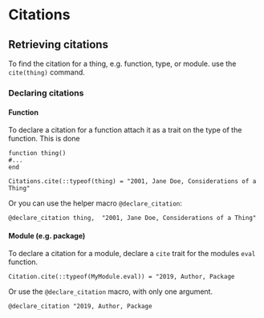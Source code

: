 # Citations
<!--
[![Stable](https://img.shields.io/badge/docs-stable-blue.svg)](https://oxinabox.github.io/Citations.jl/stable)
[![Latest](https://img.shields.io/badge/docs-latest-blue.svg)](https://oxinabox.github.io/Citations.jl/latest)
[![Build Status](https://travis-ci.com/oxinabox/Citations.jl.svg?branch=master)](https://travis-ci.com/oxinabox/Citations.jl)
[![Build Status](https://ci.appveyor.com/api/projects/status/github/oxinabox/Citations.jl?svg=true)](https://ci.appveyor.com/project/oxinabox/Citations-jl)
[![Codecov](https://codecov.io/gh/oxinabox/Citations.jl/branch/master/graph/badge.svg)](https://codecov.io/gh/oxinabox/Citations.jl)
[![Coveralls](https://coveralls.io/repos/github/oxinabox/Citations.jl/badge.svg?branch=master)](https://coveralls.io/github/oxinabox/Citations.jl?branch=master)
-->

## Retrieving citations

To find the citation for a thing, e.g. function, type, or module.
use the `cite(thing)` command.

### Declaring citations

#### Function

To declare a citation for a function attach it as a trait on the type of the function.
This is done
```
function thing()
#...
end

Citations.cite(::typeof(thing) = "2001, Jane Doe, Considerations of a Thing"
```

Or you can use the helper macro `@declare_citation`:

```
@declare_citation thing,  "2001, Jane Doe, Considerations of a Thing"
```

#### Module (e.g. package)
To declare a citation for a module,
declare a `cite` trait for the modules `eval` function.

```
Citation.cite(::typeof(MyModule.eval)) = "2019, Author, Package
```

Or use the `@declare_citation` macro, with only one argument.
```
@declare_citation "2019, Author, Package
```

